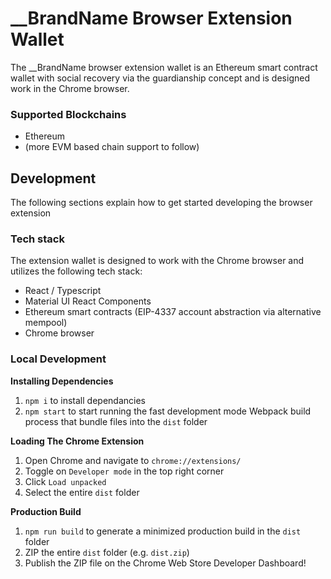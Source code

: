 # \_\_BrandName Browser Extension Wallet

The \_\_BrandName browser extension wallet is an Ethereum smart contract wallet with social recovery via the guardianship concept and is designed work in the Chrome browser.

<!-- ## Supported Platforms

The \_\_BrandName browser extension wallet is designed to work with the Chrome browser and is tested and supported on the following platforms:

| platform | chrome version |
| :------: | :------------: |
|  macOS   | 108.0.5359.124 |
| Windows  | 108.0.5359.124 |
|  Linux   | 108.0.5359.124 | -->

### Supported Blockchains

- Ethereum
- (more EVM based chain support to follow)

## Development

The following sections explain how to get started developing the browser extension

### Tech stack

The extension wallet is designed to work with the Chrome browser and utilizes the following tech stack:

- React / Typescript
- Material UI React Components
- Ethereum smart contracts (EIP-4337 account abstraction via alternative mempool)
- Chrome browser

### Local Development

**Installing Dependencies**

1. `npm i` to install dependancies
2. `npm start` to start running the fast development mode Webpack build process that bundle files into the `dist` folder

**Loading The Chrome Extension**

1. Open Chrome and navigate to `chrome://extensions/`
2. Toggle on `Developer mode` in the top right corner
3. Click `Load unpacked`
4. Select the entire `dist` folder

**Production Build**

1. `npm run build` to generate a minimized production build in the `dist` folder
2. ZIP the entire `dist` folder (e.g. `dist.zip`)
3. Publish the ZIP file on the Chrome Web Store Developer Dashboard!

